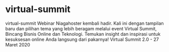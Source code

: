 # virtual-summit
virtual-summit
Webinar Niagahoster kembali hadir. Kali ini dengan tampilan baru dan pilihan tema yang lebih beragam melalui event Virtual Summit, Bincang Bisnis Online dan Teknologi. Temukan insight dan inspirasi untuk kesuksesan online Anda langsung dari pakarnya!
Virtual Summit 2.0 - 27 Maret 2020
